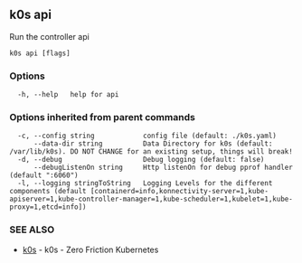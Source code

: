 ## k0s api

Run the controller api

```
k0s api [flags]
```

### Options

```
  -h, --help   help for api
```

### Options inherited from parent commands

```
  -c, --config string            config file (default: ./k0s.yaml)
      --data-dir string          Data Directory for k0s (default: /var/lib/k0s). DO NOT CHANGE for an existing setup, things will break!
  -d, --debug                    Debug logging (default: false)
      --debugListenOn string     Http listenOn for debug pprof handler (default ":6060")
  -l, --logging stringToString   Logging Levels for the different components (default [containerd=info,konnectivity-server=1,kube-apiserver=1,kube-controller-manager=1,kube-scheduler=1,kubelet=1,kube-proxy=1,etcd=info])
```

### SEE ALSO

* [k0s](k0s.md)	 - k0s - Zero Friction Kubernetes

